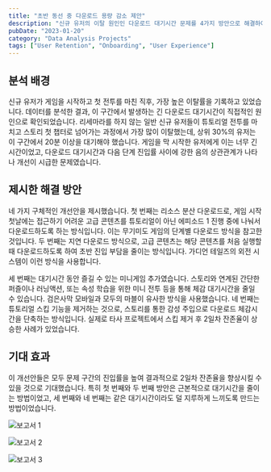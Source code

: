 ```yaml
---
title: "초반 동선 중 다운로드 용량 감소 제안"
description: "신규 유저의 이탈 원인인 다운로드 대기시간 문제를 4가지 방안으로 해결하여 잔존율을 향상시키는 데이터 기반 개선 전략 제안"
pubDate: "2023-01-20"
category: "Data Analysis Projects"
tags: ["User Retention", "Onboarding", "User Experience"]
---
```


## 분석 배경

신규 유저가 게임을 시작하고 첫 전투를 마친 직후, 가장 높은 이탈률을 기록하고 있었습니다. 데이터를 분석한 결과, 이 구간에서 발생하는 긴 다운로드 대기시간이 직접적인 원인으로 확인되었습니다. 리세마라를 하지 않는 일반 신규 유저들이 튜토리얼 전투를 마치고 스토리 첫 챕터로 넘어가는 과정에서 가장 많이 이탈했는데, 상위 30%의 유저는 이 구간에서 20분 이상을 대기해야 했습니다. 게임을 막 시작한 유저에게 이는 너무 긴 시간이었고, 다운로드 대기시간과 다음 단계 진입률 사이에 강한 음의 상관관계가 나타나 개선이 시급한 문제였습니다.

## 제시한 해결 방안

네 가지 구체적인 개선안을 제시했습니다. 첫 번째는 리소스 분산 다운로드로, 게임 시작 첫날에는 접근하기 어려운 고급 콘텐츠를 튜토리얼이 아닌 에피소드 1 진행 중에 나눠서 다운로드하도록 하는 방식입니다. 이는 무기미도 게임의 단계별 다운로드 방식을 참고한 것입니다. 두 번째는 지연 다운로드 방식으로, 고급 콘텐츠는 해당 콘텐츠를 처음 실행할 때 다운로드하도록 하여 초반 진입 부담을 줄이는 방식입니다. 가디언 테일즈의 외전 시스템이 이런 방식을 사용합니다.

세 번째는 대기시간 동안 즐길 수 있는 미니게임 추가였습니다. 스토리와 연계된 간단한 퍼즐이나 러닝액션, 또는 속성 학습을 위한 미니 전투 등을 통해 체감 대기시간을 줄일 수 있습니다. 검은사막 모바일과 모두의 마블이 유사한 방식을 사용했습니다. 네 번째는 튜토리얼 스킵 기능을 제거하는 것으로, 스토리를 통한 감성 주입으로 다운로드 체감시간을 단축하는 방식입니다. 실제로 타사 프로젝트에서 스킵 제거 후 2일차 잔존율이 상승한 사례가 있었습니다.

## 기대 효과

이 개선안들은 모두 문제 구간의 진입률을 높여 결과적으로 2일차 잔존율을 향상시킬 수 있을 것으로 기대했습니다. 특히 첫 번째와 두 번째 방안은 근본적으로 대기시간을 줄이는 방법이었고, 세 번째와 네 번째는 같은 대기시간이라도 덜 지루하게 느끼도록 만드는 방법이었습니다.

![보고서 1](/images/project-newbie-churn-analysis-1.png)

![보고서 2](/images/project-newbie-churn-analysis-2.png)

![보고서 3](/images/project-newbie-churn-analysis-3.png)
